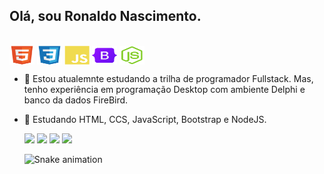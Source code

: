 ## Olá, sou Ronaldo Nascimento.


  <div style="display: inline_block"><br>
   <img align="center" alt="Ronaldo-HTML" height="30" width="40" src="https://raw.githubusercontent.com/devicons/devicon/master/icons/html5/html5-original.svg">
   <img align="center" alt="Ronaldo-CSS" height="30" width="40" src="https://raw.githubusercontent.com/devicons/devicon/master/icons/css3/css3-original.svg">
   <img align="center" alt="Ronaldo-Js" height="30" width="40" src="https://raw.githubusercontent.com/devicons/devicon/master/icons/javascript/javascript-plain.svg">
   <img align="center" alt="Ronaldo-Bootstrap" height="30" width="40" src="https://raw.githubusercontent.com/devicons/devicon/master/icons/bootstrap/bootstrap-original.svg">
   <img align="center" alt="Ronaldo-NodeJS" height="30" width="40" src="https://raw.githubusercontent.com/devicons/devicon/master/icons/nodejs/nodejs-original.svg">
  </div>

- 🔭 Estou atualemnte estudando a trilha de programador Fullstack. Mas, tenho experiência em programação Desktop com ambiente Delphi e banco da dados FireBird.
- 🌱 Estudando HTML, CCS, JavaScript, Bootstrap e NodeJS.

  <div> 
   <a href="https://instagram.com/ronaldonascimentocg" target="_blank"><img src="https://img.shields.io/badge/-Instagram-%23E4405F?style=for-the-badge&logo=instagram&logoColor=white" target="_blank"></a>
 	<a href="https://discord.gg/Ronaldo Nascimento#8079" target="_blank"><img src="https://img.shields.io/badge/Discord-7289DA?style=for-the-badge&logo=discord&logoColor=white" target="_blank"></a> 
  <a href = "mailto:ronaldonascimentocg@gmail.com"><img src="https://img.shields.io/badge/-Gmail-%23333?style=for-the-badge&logo=gmail&logoColor=white" target="_blank"></a>
  <a href="https://www.linkedin.com/in/ronaldo-nascimento-1b50548a/" target="_blank"><img src="https://img.shields.io/badge/-LinkedIn-%230077B5?style=for-the-badge&logo=linkedin&logoColor=white" target="_blank"></a> 
 
  ![Snake animation](https://github.com/ronaldonascimentocg/ronaldonascimentocg/blob/output/github-contribution-grid-snake.svg)
 
</div>
